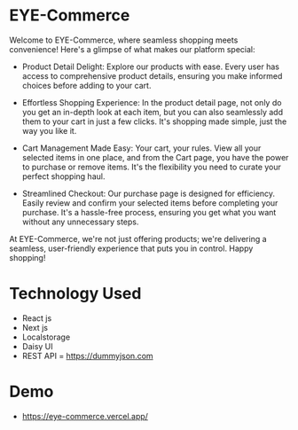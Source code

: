# EYE-Commerce

Welcome to EYE-Commerce, where seamless shopping meets convenience! Here's a glimpse of what makes our platform special:

* Product Detail Delight:
Explore our products with ease. Every user has access to comprehensive product details, ensuring you make informed choices before adding to your cart.

* Effortless Shopping Experience:
In the product detail page, not only do you get an in-depth look at each item, but you can also seamlessly add them to your cart in just a few clicks. It's shopping made simple, just the way you like it.

* Cart Management Made Easy:
Your cart, your rules. View all your selected items in one place, and from the Cart page, you have the power to purchase or remove items. It's the flexibility you need to curate your perfect shopping haul.

* Streamlined Checkout:
Our purchase page is designed for efficiency. Easily review and confirm your selected items before completing your purchase. It's a hassle-free process, ensuring you get what you want without any unnecessary steps.

At EYE-Commerce, we're not just offering products; we're delivering a seamless, user-friendly experience that puts you in control. Happy shopping!

# Technology Used
- React js
- Next js
- Localstorage
- Daisy UI
- REST API = https://dummyjson.com

# Demo
- https://eye-commerce.vercel.app/ 